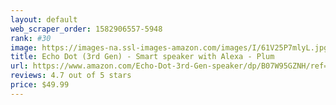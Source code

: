```yaml
---
layout: default 
﻿web_scraper_order: 1582906557-5948
rank: #30
image: https://images-na.ssl-images-amazon.com/images/I/61V25P7mlyL.jpg
title: Echo Dot (3rd Gen) - Smart speaker with Alexa - Plum
url: https://www.amazon.com/Echo-Dot-3rd-Gen-speaker/dp/B07W95GZNH/ref=zg_mw_electronics_30?_encoding=UTF8&psc=1&refRID=57162F156C34G7WF8S8A
reviews: 4.7 out of 5 stars
price: $49.99 
---
```

